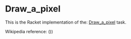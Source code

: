 # Draw_a_pixel

This is the Racket implementation of the: [Draw_a_pixel](https://rosettacode.org/wiki/Draw_a_pixel) task.

Wikipedia reference: ())
